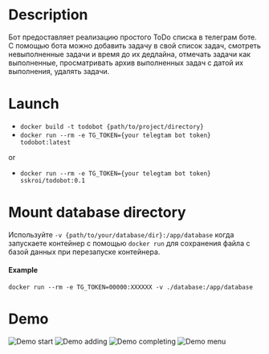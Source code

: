 # Description
Бот предоставляет реализацию простого ToDo списка в телеграм боте. С помощью бота можно добавить задачу в свой список задач, смотреть невыполненные задачи и время до их дедлайна, отмечать задачи как выполненные, просматривать архив выполненных задач с датой их выполнения, удалять задачи.

# Launch
* `docker build -t todobot {path/to/project/directory}`
* `docker run --rm -e TG_TOKEN={your telegtam bot token} todobot:latest`

or
* `docker run --rm -e TG_TOKEN={your telegtam bot token} sskroi/todobot:0.1`

# Mount database directory
Используйте `-v {path/to/your/database/dir}:/app/database`
когда запускаете контейнер с помощью `docker run` для сохранения файла с базой данных при перезапуске контейнера.
#### Example
`docker run --rm -e TG_TOKEN=00000:XXXXXX -v ./database:/app/database`

# Demo
![Demo start](https://github.com/sskroi/ToDoBot1/blob/master/demo/images/start.png?raw=true)
![Demo adding](https://github.com/sskroi/ToDoBot1/blob/master/demo/images/adding.png?raw=true)
![Demo completing](https://github.com/sskroi/ToDoBot1/blob/master/demo/images/completing.png?raw=true)
![Demo menu](https://github.com/sskroi/ToDoBot1/blob/master/demo/images/menu.png?raw=true)